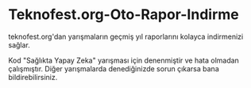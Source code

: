 # Teknofest.org-Oto-Rapor-Indirme
teknofest.org'dan yarışmaların geçmiş yıl raporlarını kolayca indirmenizi sağlar.

Kod "Sağlıkta Yapay Zeka" yarışması için denenmiştir ve hata olmadan çalışmıştır.
Diğer yarışmalarda denediğinizde sorun çıkarsa bana bildirebilirsiniz.
